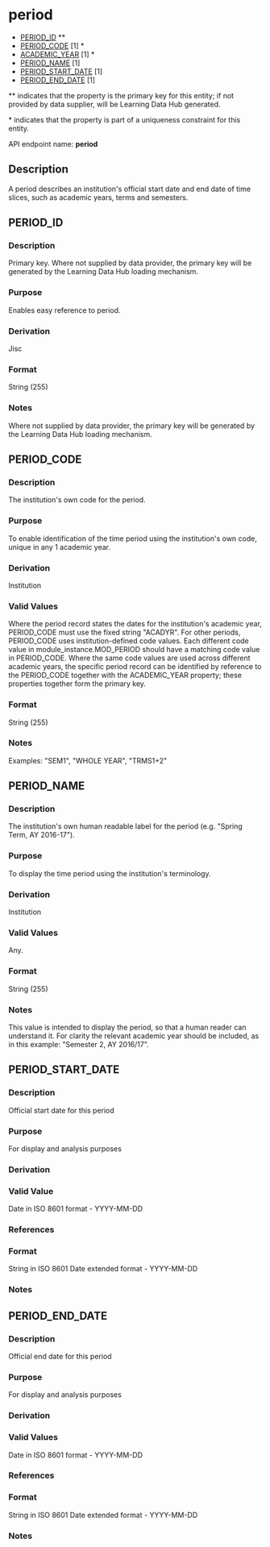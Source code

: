 # period

* [PERIOD_ID](#period_id) **
* [PERIOD_CODE](#period_code) [1] *
* [ACADEMIC_YEAR](course_instance.md#academic_year) [1] *
* [PERIOD_NAME](#period_name) [1]
* [PERIOD_START_DATE](#period_start_date) [1]
* [PERIOD_END_DATE](#period_end_date) [1]

\** indicates that the property is the primary key for this entity; if not provided by data supplier, will be Learning Data Hub generated.

\* indicates that the property is part of a uniqueness constraint for this entity.

API endpoint name: **period**

## Description
A period describes an institution's official start date and end date of time slices, such as academic years, terms and semesters.

## PERIOD_ID
### Description
Primary key. Where not supplied by data provider, the primary key will be generated by the Learning Data Hub loading mechanism.

### Purpose
Enables easy reference to period.

### Derivation
Jisc

### Format
String (255)

### Notes
Where not supplied by data provider, the primary key will be generated by the Learning Data Hub loading mechanism.

## PERIOD_CODE
### Description
The institution's own code for the period.

### Purpose
To enable identification of the time period using the institution's own code, unique in any 1 academic year.

### Derivation
Institution

### Valid Values
Where the period record states the dates for the institution's academic year, PERIOD_CODE must use the fixed string "ACADYR". For other periods, PERIOD_CODE uses institution-defined code values. Each different code value in module_instance.MOD_PERIOD should have a matching code value in PERIOD_CODE. Where the same code values are used across different academic years, the specific period record can be identified by reference to the PERIOD_CODE together with the ACADEMIC_YEAR property; these properties together form the primary key.

### Format
String (255)

### Notes
Examples: "SEM1", "WHOLE YEAR", "TRMS1+2"

## PERIOD_NAME
### Description
The institution's own human readable label for the period (e.g. "Spring Term, AY 2016-17").

### Purpose
To display the time period using the institution's terminology.

### Derivation
Institution

### Valid Values
Any.

### Format
String (255)

### Notes
This value is intended to display the period, so that a human reader can understand it.  For clarity the relevant academic year should be included, as in this example: "Semester 2, AY 2016/17".


## PERIOD_START_DATE
### Description
Official start date for this period

### Purpose
For display and analysis purposes

### Derivation


### Valid Value
Date in ISO 8601 format - YYYY-MM-DD


### References


### Format
String in ISO 8601 Date extended format - YYYY-MM-DD

### Notes


## PERIOD_END_DATE
### Description
Official end date for this period

### Purpose
For display and analysis purposes

### Derivation


### Valid Values
Date in ISO 8601 format - YYYY-MM-DD

### References


### Format
String in ISO 8601 Date extended format - YYYY-MM-DD

### Notes

